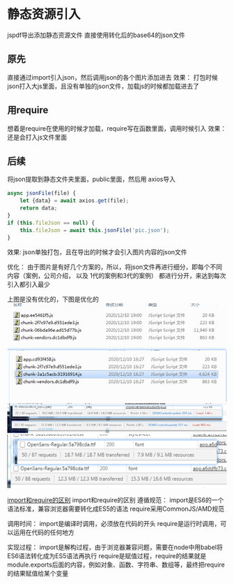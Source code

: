 # 静态资源引入

jspdf导出添加静态资源文件
直接使用转化后的base64的json文件


## 原先

直接通过import引入json，然后调用json的各个图片添加进去
效果： 打包时候json打入大js里面，且没有单独的json文件，加载js的时候都加载进去了

## 用require

想着是require在使用的时候才加载，require写在函数里面，调用时候引入
效果： 还是会打入js文件里面

## 后续

将json提取到静态文件夹里面，public里面，然后用 axios导入

```js
async jsonFile(file) {
    let {data} = await axios.get(file);
    return data;
}
if (this.fileJson == null) {
    this.fileJson = await this.jsonFile('pic.json');
}
```

效果: json单独打包，且在导出的时候才会引入图片内容的json文件

优化： 由于图片是有好几个方案的，所以，将json文件再进行细分，即每个不同内容（案例，公司介绍， 以及 1代的案例和3代的案例）
都进行分开，来达到每次引入都引入最少

上图是没有优化的，下图是优化的
![avatar](../外部文件/js文件大小.png)
![avatar](../外部文件/第一次加载页面内容.png)
![avatar](../外部文件/导出pdf加载的内容.png)

[import和require的区别](https://blog.csdn.net/weixin_45426836/article/details/103985730?utm_medium=distribute.pc_relevant.none-task-blog-BlogCommendFromBaidu-2.control&depth_1-utm_source=distribute.pc_relevant.none-task-blog-BlogCommendFromBaidu-2.control)
import和require的区别
遵循规范：
import是ES6的一个语法标准，兼容浏览器需要转化成ES5的语法
require采用CommonJS/AMD规范

调用时间：
import是编译时调用，必须放在代码的开头
require是运行时调用，可以运用在代码的任何地方

实现过程：
import是解构过程，由于浏览器兼容问题，需要在node中用babel将ES6语法转化成为ES5语法再执行
require是赋值过程，require的结果就是module.exports后面的内容，例如对象、函数、字符串、数组等，最终把require的结果赋值给某个变量